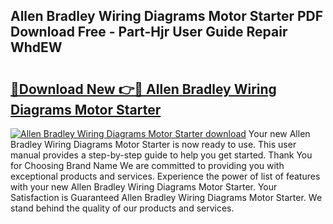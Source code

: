 ## Allen Bradley Wiring Diagrams Motor Starter PDF Download Free - Part-Hjr User Guide Repair WhdEW

# <h2><a href="http://dfjzkkf.blite.top/?on=Allen+Bradley+Wiring+Diagrams+Motor+Starter">🔗Download New 👉🔴 Allen Bradley Wiring Diagrams Motor Starter</a></h2>

[![Allen Bradley Wiring Diagrams Motor Starter download](https://i.imgur.com/lujVjoI.png)](http://dfjzkkf.blite.top/?on=Allen+Bradley+Wiring+Diagrams+Motor+Starter)
Your new Allen Bradley Wiring Diagrams Motor Starter is now ready to use. This user manual provides a step-by-step guide to help you get started. Thank You for Choosing Brand Name We are committed to providing you with exceptional products and services. Experience the power of list of features with your new Allen Bradley Wiring Diagrams Motor Starter. Your Satisfaction is Guaranteed Allen Bradley Wiring Diagrams Motor Starter. We stand behind the quality of our products and services.
